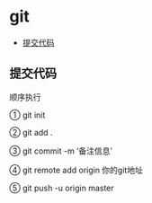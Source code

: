 # git

- [提交代码](#commit)

  

## <span id="commit">提交代码</span>

顺序执行

① git init

② git add .

③ git commit -m ‘备注信息’

④ git remote add origin  你的git地址

⑤ git push -u origin master



